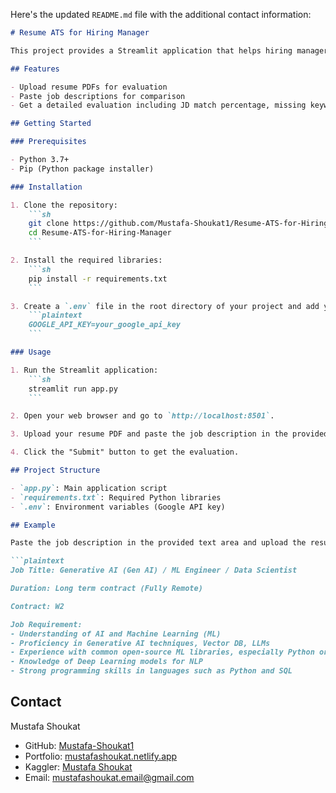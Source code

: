 Here's the updated `README.md` file with the additional contact information:

```markdown
# Resume ATS for Hiring Manager

This project provides a Streamlit application that helps hiring managers improve resumes using an ATS (Applicant Tracking System) by evaluating resumes based on a given job description.

## Features

- Upload resume PDFs for evaluation
- Paste job descriptions for comparison
- Get a detailed evaluation including JD match percentage, missing keywords, and a profile summary

## Getting Started

### Prerequisites

- Python 3.7+
- Pip (Python package installer)

### Installation

1. Clone the repository:
    ```sh
    git clone https://github.com/Mustafa-Shoukat1/Resume-ATS-for-Hiring-Manager.git
    cd Resume-ATS-for-Hiring-Manager
    ```

2. Install the required libraries:
    ```sh
    pip install -r requirements.txt
    ```

3. Create a `.env` file in the root directory of your project and add your Google API key:
    ```plaintext
    GOOGLE_API_KEY=your_google_api_key
    ```

### Usage

1. Run the Streamlit application:
    ```sh
    streamlit run app.py
    ```

2. Open your web browser and go to `http://localhost:8501`.

3. Upload your resume PDF and paste the job description in the provided text area.

4. Click the "Submit" button to get the evaluation.

## Project Structure

- `app.py`: Main application script
- `requirements.txt`: Required Python libraries
- `.env`: Environment variables (Google API key)

## Example

Paste the job description in the provided text area and upload the resume PDF to get the evaluation.

```plaintext
Job Title: Generative AI (Gen AI) / ML Engineer / Data Scientist

Duration: Long term contract (Fully Remote)

Contract: W2

Job Requirement:
- Understanding of AI and Machine Learning (ML)
- Proficiency in Generative AI techniques, Vector DB, LLMs
- Experience with common open-source ML libraries, especially Python or R
- Knowledge of Deep Learning models for NLP
- Strong programming skills in languages such as Python and SQL
```
## Contact

Mustafa Shoukat
- GitHub: [Mustafa-Shoukat1](https://github.com/Mustafa-Shoukat1)
- Portfolio: [mustafashoukat.netlify.app](https://mustafashoukat.netlify.app/)
- Kaggler: [Mustafa Shoukat](https://www.kaggle.com/mustafashoukat)
- Email: mustafashoukat.email@gmail.com
```